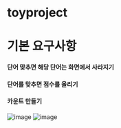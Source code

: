 # toyproject
# 기본 요구사항
#### 단어 맞추면 해당 단어는 화면에서 사라지기 
#### 단어를 맞추면 점수를 올리기
#### 카운트 만들기

![image](https://user-images.githubusercontent.com/79708688/152501282-fd47d6c6-eb3b-47f6-9a64-9055cb9b156a.png)
![image](https://user-images.githubusercontent.com/79708688/152501294-c0611423-2681-464f-a9ee-22501266244c.png)
